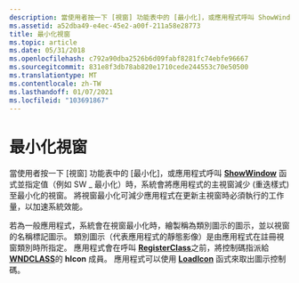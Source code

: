 ```yaml
---
description: 當使用者按一下 [視窗] 功能表中的 [最小化]，或應用程式呼叫 ShowWindow 函式並指定值（例如 SW 最小化）時，系統會將應用程式的主視窗減少 (重迭樣式) 至最小化的視窗 \_ 。
ms.assetid: a52dba49-e4ec-45e2-a00f-211a58e28773
title: 最小化視窗
ms.topic: article
ms.date: 05/31/2018
ms.openlocfilehash: c792a90dba2526b6d09fabf8281fc74ebfe96667
ms.sourcegitcommit: 831e8f3db78ab820e1710cede244553c70e50500
ms.translationtype: MT
ms.contentlocale: zh-TW
ms.lasthandoff: 01/07/2021
ms.locfileid: "103691867"
---
```

# <a name="minimized-windows"></a>最小化視窗

當使用者按一下 [視窗] 功能表中的 [最小化]，或應用程式呼叫 [**ShowWindow**](/windows/win32/api/winuser/nf-winuser-showwindow) 函式並指定值（例如 SW \_ 最小化）時，系統會將應用程式的主視窗減少 (重迭樣式) 至最小化的視窗。 將視窗最小化可減少應用程式在更新主視窗時必須執行的工作量，以加速系統效能。

若為一般應用程式，系統會在視窗最小化時，繪製稱為類別圖示的圖示，並以視窗的名稱標記圖示。 類別圖示（代表應用程式的靜態影像）是由應用程式在註冊視窗類別時所指定。 應用程式會在呼叫 [**RegisterClass**](/windows/win32/api/winuser/nf-winuser-registerclassa)之前，將控制碼指派給 [**WNDCLASS**](/windows/win32/api/winuser/ns-winuser-wndclassa)的 **hIcon** 成員。 應用程式可以使用 [**LoadIcon**](/windows/win32/api/winuser/nf-winuser-loadicona) 函式來取出圖示控制碼。

 

 

